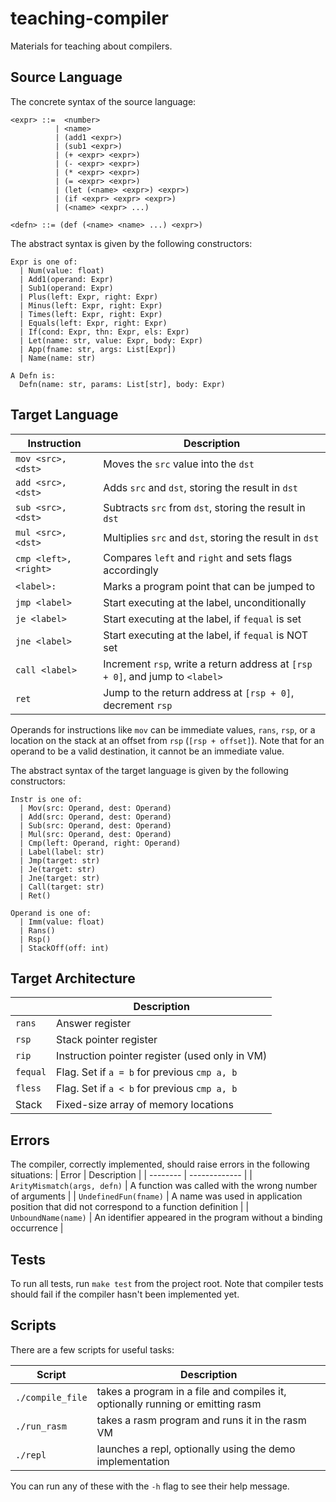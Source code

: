 # teaching-compiler
Materials for teaching about compilers.

## Source Language
The concrete syntax of the source language:
```
<expr> ::=  <number>
          | <name>
          | (add1 <expr>)
          | (sub1 <expr>)
          | (+ <expr> <expr>)
          | (- <expr> <expr>)
          | (* <expr> <expr>)
          | (= <expr> <expr>)
          | (let (<name> <expr>) <expr>)
          | (if <expr> <expr> <expr>)
          | (<name> <expr> ...)

<defn> ::= (def (<name> <name> ...) <expr>)
```

The abstract syntax is given by the following constructors:
```
Expr is one of:
  | Num(value: float)
  | Add1(operand: Expr)
  | Sub1(operand: Expr)
  | Plus(left: Expr, right: Expr)
  | Minus(left: Expr, right: Expr)
  | Times(left: Expr, right: Expr)
  | Equals(left: Expr, right: Expr)
  | If(cond: Expr, thn: Expr, els: Expr)
  | Let(name: str, value: Expr, body: Expr)
  | App(fname: str, args: List[Expr])
  | Name(name: str)
  
A Defn is:
  Defn(name: str, params: List[str], body: Expr)
```

## Target Language

| Instruction           | Description |
| --------------------- | ---------------------------------------- |
| `mov <src>, <dst>`    | Moves the `src` value into the `dst` |
| `add <src>, <dst>`    | Adds `src` and `dst`, storing the result in `dst` |
| `sub <src>, <dst>`    | Subtracts `src` from `dst`, storing the result in `dst` |
| `mul <src>, <dst>`    | Multiplies `src` and `dst`, storing the result in `dst` |
| `cmp <left>, <right>` | Compares `left` and `right` and sets flags accordingly |
| `<label>:`            | Marks a program point that can be jumped to |
| `jmp <label>`         | Start executing at the label, unconditionally |
| `je <label>`          | Start executing at the label, if `fequal` is set |
| `jne <label>`         | Start executing at the label, if `fequal` is NOT set |
| `call <label>`        | Increment `rsp`, write a return address at `[rsp + 0]`, and jump to `<label>` |
| `ret`                 | Jump to the return address at `[rsp + 0]`, decrement `rsp` |

Operands for instructions like `mov` can be immediate values, `rans`, `rsp`, or a location on the stack at an offset from `rsp` (`[rsp + offset]`). Note that for an operand to be a valid destination, it cannot be an immediate value. 

The abstract syntax of the target language is given by the following constructors:
```
Instr is one of:
  | Mov(src: Operand, dest: Operand)
  | Add(src: Operand, dest: Operand)
  | Sub(src: Operand, dest: Operand)
  | Mul(src: Operand, dest: Operand)
  | Cmp(left: Operand, right: Operand)
  | Label(label: str)
  | Jmp(target: str)
  | Je(target: str)
  | Jne(target: str)
  | Call(target: str)
  | Ret()

Operand is one of:
  | Imm(value: float)
  | Rans()
  | Rsp()
  | StackOff(off: int)
```

## Target Architecture

|          | Description |
| -------- | ------------- |
| `rans`   | Answer register  |
| `rsp`    | Stack pointer register  |
| `rip`    | Instruction pointer register (used only in VM)  |
| `fequal` | Flag. Set if `a = b` for previous `cmp a, b`  |
| `fless`  | Flag. Set if `a < b` for previous `cmp a, b`  |
| Stack    | Fixed-size array of memory locations |

## Errors

The compiler, correctly implemented, should raise errors in the following situations:
| Error     | Description |
| -------- | ------------- |
| `ArityMismatch(args, defn)` | A function was called with the wrong number of arguments |
| `UndefinedFun(fname)` | A name was used in application position that did not correspond to a function definition |
| `UnboundName(name)` | An identifier appeared in the program without a binding occurrence |

## Tests
To run all tests, run `make test` from the project root. Note that compiler tests should fail if the compiler hasn't been implemented yet.

## Scripts
There are a few scripts for useful tasks:

| Script           | Description |
| ---------------- | ------------- |
| `./compile_file` | takes a program in a file and compiles it, optionally running or emitting rasm |
| `./run_rasm`     | takes a rasm program and runs it in the rasm VM |
| `./repl`         | launches a repl, optionally using the demo implementation |

You can run any of these with the `-h` flag to see their help message.
